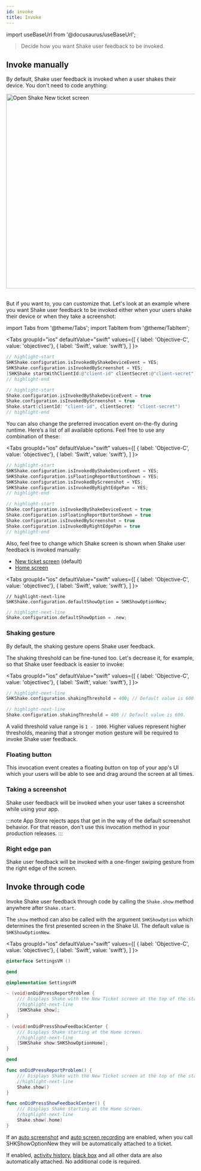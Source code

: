 ```yaml
---
id: invoke
title: Invoke
---
```


import useBaseUrl from '@docusaurus/useBaseUrl';

>Decide how you want Shake user feedback to be invoked.

## Invoke manually
By default, Shake user feedback is invoked when a user shakes their device.
You don't need to code anything:

<table class="media-container mt-40 mb-40">
<img
  alt="Open Shake New ticket screen"
  width="520"
  src={useBaseUrl('img/open-shake-new-ticket-screen.svg')}
/>
</table>

But if you want to, you can customize that.
Let's look at an example where you want Shake user feedback to be invoked either when your users shake their device or when they take a screenshot:

import Tabs from '@theme/Tabs';
import TabItem from '@theme/TabItem';

<Tabs
  groupId="ios"
  defaultValue="swift"
  values={[
    { label: 'Objective-C', value: 'objectivec'},
    { label: 'Swift', value: 'swift'},
  ]
}>

<TabItem value="objectivec">

```objectivec title="AppDelegate.m"
// highlight-start
SHKShake.configuration.isInvokedByShakeDeviceEvent = YES;
SHKShake.configuration.isInvokedByScreenshot = YES;
[SHKShake startWithClientId:@"client-id" clientSecret:@"client-secret"];
// highlight-end
```

</TabItem>

<TabItem value="swift">

```swift title="AppDelegate.swift"
// highlight-start
Shake.configuration.isInvokedByShakeDeviceEvent = true
Shake.configuration.isInvokedByScreenshot = true
Shake.start(clientId: "client-id", clientSecret: "client-secret")
// highlight-end
```

</TabItem>
</Tabs>

You can also change the preferred invocation event on-the-fly during runtime.
Here’s a list of all available options. Feel free to use any combination of these:

<Tabs
  groupId="ios"
  defaultValue="swift"
  values={[
    { label: 'Objective-C', value: 'objectivec'},
    { label: 'Swift', value: 'swift'},
  ]
}>

<TabItem value="objectivec">

```objectivec title="AppDelegate.m"
// highlight-start
SHKShake.configuration.isInvokedByShakeDeviceEvent = YES;
SHKShake.configuration.isFloatingReportButtonShown = YES; 
SHKShake.configuration.isInvokedByScreenshot = YES;
SHKShake.configuration.isInvokedByRightEdgePan = YES;
// highlight-end
```

</TabItem>

<TabItem value="swift">

```swift title="AppDelegate.swift"
// highlight-start
Shake.configuration.isInvokedByShakeDeviceEvent = true
Shake.configuration.isFloatingReportButtonShown = true
Shake.configuration.isInvokedByScreenshot = true
Shake.configuration.isInvokedByRightEdgePan = true
// highlight-end
```

</TabItem>
</Tabs>

Also, feel free to change which Shake screen is shown when Shake user feedback is invoked manually:
* [New ticket screen](/ios/shake-ui/new-ticket-screen.md) (default)
* [Home screen](/ios/shake-ui/home-screen.md)

<Tabs
  groupId="ios"
  defaultValue="swift"
  values={[
    { label: 'Objective-C', value: 'objectivec'},
    { label: 'Swift', value: 'swift'},
  ]
}>

<TabItem value="objectivec">

```obbjectivec title="AppDelegate.m"
// highlight-next-line
SHKShake.configuration.defaultShowOption = SHKShowOptionNew;
```

</TabItem>

<TabItem value="swift">

```swift title="AppDelegate.swift"
// highlight-next-line
Shake.configuration.defaultShowOption = .new;
```

</TabItem>
</Tabs>

### Shaking gesture
By default, the shaking gesture opens Shake user feedback.

The shaking threshold can be fine-tuned too. Let's decrease it, for example, so that Shake user feedback is easier to invoke:

<Tabs
  groupId="ios"
  defaultValue="swift"
  values={[
    { label: 'Objective-C', value: 'objectivec'},
    { label: 'Swift', value: 'swift'},
  ]
}>

<TabItem value="objectivec">

```objectivec title="AppDelegate.m"
// highlight-next-line
SHKShake.configuration.shakingThreshold = 400; // Default value is 600.
```

</TabItem>

<TabItem value="swift">

```swift title="AppDelegate.swift"
// highlight-next-line
Shake.configuration.shakingThreshold = 400 // Default value is 600.
```

</TabItem>
</Tabs>

A valid threshold value range is `1 - 1000`. Higher values represent higher thresholds, meaning that a stronger 
motion gesture will be required to invoke Shake user feedback.

### Floating button
This invocation event creates a floating button on top of your app's UI which your users
will be able to see and drag around the screen at all times.

### Taking a screenshot
Shake user feedback will be invoked when your user takes a screenshot while using your app.

:::note
App Store rejects apps that get in the way of the default screenshot behavior. 
For that reason, don't use this invocation method in your production releases.
:::

### Right edge pan
Shake user feedback will be invoked with a one-finger swiping gesture from the right edge of the screen.

## Invoke through code
Invoke Shake user feedback through code by calling the `Shake.show` method anywhere after `Shake.start`.

The `show` method can also be called with the argument `SHKShowOption` which determines the first presented screen in the Shake UI. The default value is `SHKShowOptionNew`.

<Tabs
  groupId="ios"
  defaultValue="swift"
  values={[
    { label: 'Objective-C', value: 'objectivec'},
    { label: 'Swift', value: 'swift'},
  ]
}>

<TabItem value="objectivec">

```objectivec title="SettingsVM.m"
@interface SettingsVM ()

@end

@implementation SettingsVM

- (void)onDidPressReportProblem {
    /// Displays Shake with the New Ticket screen at the top of the stack.
    //highlight-next-line
    [SHKShake show];
}

- (void)onDidPressShowFeedbackCenter {
    /// Displays Shake starting at the Home screen.
    //highlight-next-line
    [SHKShake show:SHKShowOptionHome];
}

@end
```

</TabItem>

<TabItem value="swift">

```swift title="SettingsVM.swift"
func onDidPressReportProblem() {
    /// Displays Shake with the New Ticket screen at the top of the stack.
    //highlight-next-line
    Shake.show()
}

func onDidPressShowFeedbackCenter() {
    /// Displays Shake starting at the Home screen.
    //highlight-next-line
    Shake.show(.home)
}
```

</TabItem>
</Tabs>

If an [auto screenshot](/ios/configuration-and-data/auto-screenshot.md) and [auto screen recording](/ios/configuration-and-data/auto-screen-recording.md) are enabled, when you call SHKShowOptionNew they will be automatically attached to a ticket.

If enabled, [activity history](/ios/configuration-and-data/activity-history.md),
[black box](/ios/configuration-and-data/black-box.md) and all other data are also automatically attached.
No additional code is required.
